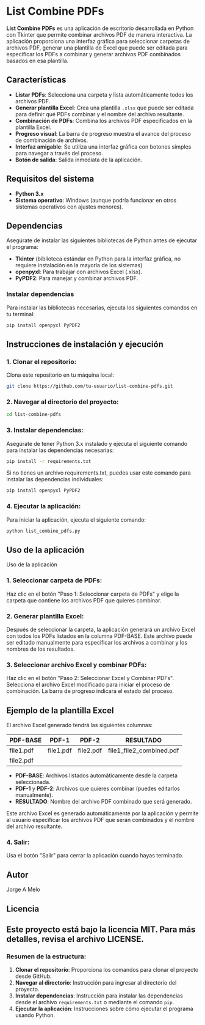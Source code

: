 # List Combine PDFs

**List Combine PDFs** es una aplicación de escritorio desarrollada en Python con Tkinter que permite combinar archivos PDF de manera interactiva. La aplicación proporciona una interfaz gráfica para seleccionar carpetas de archivos PDF, generar una plantilla de Excel que puede ser editada para especificar los PDFs a combinar y generar archivos PDF combinados basados en esa plantilla.

## Características

- **Listar PDFs**: Selecciona una carpeta y lista automáticamente todos los archivos PDF.
- **Generar plantilla Excel**: Crea una plantilla `.xlsx` que puede ser editada para definir qué PDFs combinar y el nombre del archivo resultante.
- **Combinación de PDFs**: Combina los archivos PDF especificados en la plantilla Excel.
- **Progreso visual**: La barra de progreso muestra el avance del proceso de combinación de archivos.
- **Interfaz amigable**: Se utiliza una interfaz gráfica con botones simples para navegar a través del proceso.
- **Botón de salida**: Salida inmediata de la aplicación.

## Requisitos del sistema

- **Python 3.x**
- **Sistema operativo**: Windows (aunque podría funcionar en otros sistemas operativos con ajustes menores).

## Dependencias

Asegúrate de instalar las siguientes bibliotecas de Python antes de ejecutar el programa:

- **Tkinter** (biblioteca estándar en Python para la interfaz gráfica, no requiere instalación en la mayoría de los sistemas)
- **openpyxl**: Para trabajar con archivos Excel (.xlsx).
- **PyPDF2**: Para manejar y combinar archivos PDF.

### Instalar dependencias

Para instalar las bibliotecas necesarias, ejecuta los siguientes comandos en tu terminal:

```bash
pip install openpyxl PyPDF2
```
## Instrucciones de instalación y ejecución

### 1. Clonar el repositorio:

Clona este repositorio en tu máquina local:

```bash
git clone https://github.com/tu-usuario/list-combine-pdfs.git
```

### 2. Navegar al directorio del proyecto:

```bash
cd list-combine-pdfs
```

### 3. Instalar dependencias:

Asegúrate de tener Python 3.x instalado y ejecuta el siguiente comando para instalar las dependencias necesarias:

```bash
pip install -r requirements.txt
```
Si no tienes un archivo requirements.txt, puedes usar este comando para instalar las dependencias individuales:

```bash
pip install openpyxl PyPDF2
```

### 4. Ejecutar la aplicación:
Para iniciar la aplicación, ejecuta el siguiente comando:

```bash
python list_combine_pdfs.py
```

## Uso de la aplicación

Uso de la aplicación
### 1. Seleccionar carpeta de PDFs:
Haz clic en el botón "Paso 1: Seleccionar carpeta de PDFs" y elige la carpeta que contiene los archivos PDF que quieres combinar.

### 2. Generar plantilla Excel:
Después de seleccionar la carpeta, la aplicación generará un archivo Excel con todos los PDFs listados en la columna PDF-BASE. Este archivo puede ser editado manualmente para especificar los archivos a combinar y los nombres de los resultados.

### 3. Seleccionar archivo Excel y combinar PDFs:
Haz clic en el botón "Paso 2: Seleccionar Excel y Combinar PDFs". Selecciona el archivo Excel modificado para iniciar el proceso de combinación. La barra de progreso indicará el estado del proceso.

## Ejemplo de la plantilla Excel

El archivo Excel generado tendrá las siguientes columnas:

| PDF-BASE | PDF-1     | PDF-2     | RESULTADO            |
|----------|-----------|-----------|----------------------|
| file1.pdf | file1.pdf | file2.pdf | file1_file2_combined.pdf |
| file2.pdf |           |           |                      |

- **PDF-BASE**: Archivos listados automáticamente desde la carpeta seleccionada.
- **PDF-1** y **PDF-2**: Archivos que quieres combinar (puedes editarlos manualmente).
- **RESULTADO**: Nombre del archivo PDF combinado que será generado.

Este archivo Excel es generado automáticamente por la aplicación y permite al usuario especificar los archivos PDF que serán combinados y el nombre del archivo resultante.


### 4. Salir:
Usa el botón "Salir" para cerrar la aplicación cuando hayas terminado.

## Autor
Jorge A Melo

## Licencia
Este proyecto está bajo la licencia MIT. Para más detalles, revisa el archivo LICENSE.
---

### Resumen de la estructura:

1. **Clonar el repositorio**: Proporciona los comandos para clonar el proyecto desde GitHub.
2. **Navegar al directorio**: Instrucción para ingresar al directorio del proyecto.
3. **Instalar dependencias**: Instrucción para instalar las dependencias desde el archivo `requirements.txt` o mediante el comando `pip`.
4. **Ejecutar la aplicación**: Instrucciones sobre cómo ejecutar el programa usando Python.


